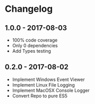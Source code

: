 # Changelog

## 1.0.0 - 2017-08-03

- 100% code coverage
- Only 0 dependencies
- Add Types testing

## 0.2.0 - 2017-08-02

- Implement Windows Event Viewer
- Implement Linux File Logging
- Implement MacOSX Console Logger
- Convert Repo to pure ES5
